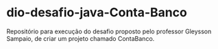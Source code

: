 # dio-desafio-java-Conta-Banco
Repositório para execução do desafio proposto pelo professor Gleysson Sampaio, de criar um projeto chamado ContaBanco.
